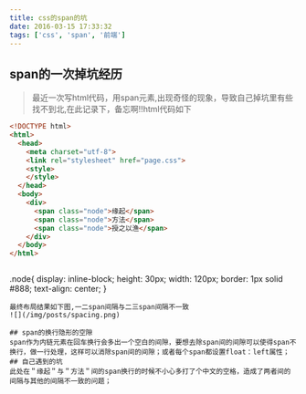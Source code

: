 ```yaml
---
title: css的span的坑
date: 2016-03-15 17:33:32
tags: ['css', 'span', '前端']
---
```


## span的一次掉坑经历
> 最近一次写html代码，用span元素,出现奇怪的现象，导致自己掉坑里有些找不到北,在此记录下，备忘啊!!html代码如下 <!--more-->
``` html
<!DOCTYPE html>
<html>
  <head>
    <meta charset="utf-8">
    <link rel="stylesheet" href="page.css">
    <style>
    </style>
  </head>
  <body>
    <div>
      <span class="node">缘起</span>　
      <span class="node">方法</span>
      <span class="node">授之以渔</span>
    </div>
  </body>
</html>
```
> ``` css
  .node{
    display: inline-block;
    height: 30px;
    width: 120px;
    border: 1px solid #888;
    text-align: center;
  }
  ```
最终布局结果如下图,一二span间隔与二三span间隔不一致
![](/img/posts/spacing.png)

## span的换行隐形的空隙
span作为内链元素在回车换行会多出一个空白的间隙，要想去除span间的间隙可以使得span不换行，做一行处理，这样可以消除span间的间隙；或者每个span都设置float：left属性；
## 自己遇到的坑
此处在＂缘起＂与＂方法＂间的span换行的时候不小心多打了个中文的空格，造成了两者间的间隔与其他的间隔不一致的问题；
